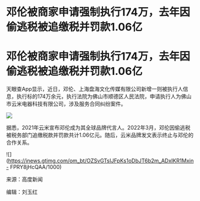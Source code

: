 # 邓伦被商家申请强制执行174万，去年因偷逃税被追缴税并罚款1.06亿

# 邓伦被商家申请强制执行174万，去年因偷逃税被追缴税并罚款1.06亿

天眼查App显示，近日，邓伦、上海盘海文化传媒有限公司新增一则被执行人信息，执行标的174万余元，执行法院为佛山市顺德区人民法院，申请执行人为佛山市云米电器科技有限公司，涉及服务合同纠纷案件。

![](https://inews.gtimg.com/om_bt/O1FrO4shM8ktZsNNOabOxpwMVTXTJT1MS1kiF0qX1Fr9IAA/1000)

据悉，2021年云米宣布邓伦成为其全球品牌代言人。2022年3月，邓伦因偷逃税被税务部门追缴税款并罚款共计1.06亿元。随后，云米品牌发文表示终止与邓伦的合作关系。

![](https://inews.gtimg.com/om_bt/OZSvGTsIJFpKs1oDbJT6b2m_ADxIKR1Mxin-
FPRY8jHcQAA/1000)

来源：高度新闻

编辑：刘玉红

